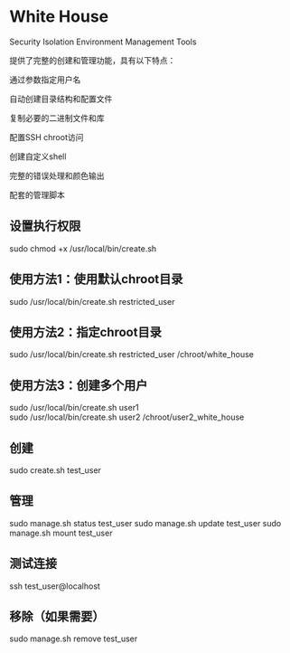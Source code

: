 # White House

Security Isolation Environment Management Tools

提供了完整的创建和管理功能，具有以下特点：

通过参数指定用户名

自动创建目录结构和配置文件

复制必要的二进制文件和库

配置SSH chroot访问

创建自定义shell

完整的错误处理和颜色输出

配套的管理脚本

## 设置执行权限
sudo chmod +x /usr/local/bin/create.sh

## 使用方法1：使用默认chroot目录
sudo /usr/local/bin/create.sh restricted_user

## 使用方法2：指定chroot目录
sudo /usr/local/bin/create.sh restricted_user /chroot/white_house

## 使用方法3：创建多个用户
sudo /usr/local/bin/create.sh user1  
sudo /usr/local/bin/create.sh user2 /chroot/user2_white_house  

## 创建
sudo create.sh test_user

## 管理
sudo manage.sh status test_user
sudo manage.sh update test_user
sudo manage.sh mount test_user

## 测试连接
ssh test_user@localhost

## 移除（如果需要）
sudo manage.sh remove test_user

